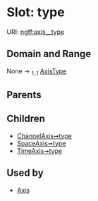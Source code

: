
# Slot: type



URI: [ngff:axis__type](https://w3id.org/ome/ngff/axis__type)


## Domain and Range

None &#8594;  <sub>1..1</sub> [AxisType](AxisType.md)

## Parents


## Children

 *  [ChannelAxis➞type](ChannelAxis_type.md)
 *  [SpaceAxis➞type](SpaceAxis_type.md)
 *  [TimeAxis➞type](TimeAxis_type.md)

## Used by

 * [Axis](Axis.md)
